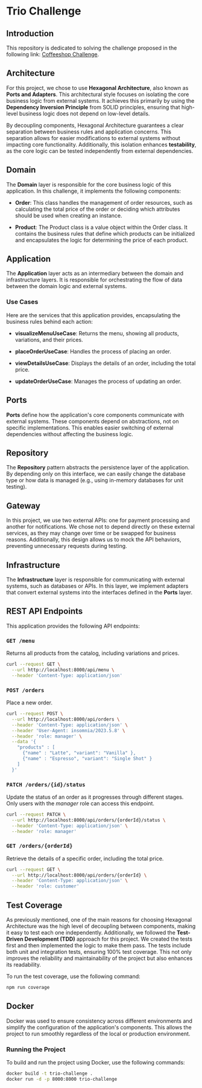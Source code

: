 # Trio Challenge

## Introduction

This repository is dedicated to solving the challenge proposed in the following link: [Coffeeshop Challenge](https://github.com/GuiPimenta-Dev/coffeeshop-challenge/blob/master/challenge.md).

## Architecture

For this project, we chose to use **Hexagonal Architecture**, also known as **Ports and Adapters**. This architectural style focuses on isolating the core business logic from external systems. It achieves this primarily by using the **Dependency Inversion Principle** from SOLID principles, ensuring that high-level business logic does not depend on low-level details.

By decoupling components, Hexagonal Architecture guarantees a clear separation between business rules and application concerns. This separation allows for easier modifications to external systems without impacting core functionality. Additionally, this isolation enhances **testability**, as the core logic can be tested independently from external dependencies.

## Domain

The **Domain** layer is responsible for the core business logic of this application. In this challenge, it implements the following components:

- **Order**: This class handles the management of order resources, such as calculating the total price of the order or deciding which attributes should be used when creating an instance.
  
- **Product**: The Product class is a value object within the Order class. It contains the business rules that define which products can be initialized and encapsulates the logic for determining the price of each product.

## Application

The **Application** layer acts as an intermediary between the domain and infrastructure layers. It is responsible for orchestrating the flow of data between the domain logic and external systems.

### Use Cases

Here are the services that this application provides, encapsulating the business rules behind each action:

- **visualizeMenuUseCase**: Returns the menu, showing all products, variations, and their prices.
  
- **placeOrderUseCase**: Handles the process of placing an order.
  
- **viewDetailsUseCase**: Displays the details of an order, including the total price.
  
- **updateOrderUseCase**: Manages the process of updating an order.

## Ports

**Ports** define how the application's core components communicate with external systems. These components depend on abstractions, not on specific implementations. This enables easier switching of external dependencies without affecting the business logic.

## Repository

The **Repository** pattern abstracts the persistence layer of the application. By depending only on this interface, we can easily change the database type or how data is managed (e.g., using in-memory databases for unit testing).

## Gateway

In this project, we use two external APIs: one for payment processing and another for notifications. We chose not to depend directly on these external services, as they may change over time or be swapped for business reasons. Additionally, this design allows us to mock the API behaviors, preventing unnecessary requests during testing.

## Infrastructure

The **Infrastructure** layer is responsible for communicating with external systems, such as databases or APIs. In this layer, we implement adapters that convert external systems into the interfaces defined in the **Ports** layer.

## REST API Endpoints

This application provides the following API endpoints:


### `GET /menu`
Returns all products from the catalog, including variations and prices.

```bash
curl --request GET \
  --url http://localhost:8000/api/menu \
  --header 'Content-Type: application/json'
```

### `POST /orders`
Place a new order.

```bash
curl --request POST \
  --url http://localhost:8000/api/orders \
  --header 'Content-Type: application/json' \
  --header 'User-Agent: insomnia/2023.5.8' \
  --header 'role: manager' \
  --data '{
    "products" : [
      {"name" : "Latte", "variant": "Vanilla" },
      {"name" : "Espresso", "variant": "Single Shot" }
    ]
  }'
```

### `PATCH /orders/{id}/status`
Update the status of an order as it progresses through different stages. Only users with the *manager* role can access this endpoint.

```bash
curl --request PATCH \
  --url http://localhost:8000/api/orders/{orderId}/status \
  --header 'Content-Type: application/json' \
  --header 'role: manager'
```

### `GET /orders/{orderId}`
Retrieve the details of a specific order, including the total price.

```bash
curl --request GET \
  --url http://localhost:8000/api/orders/{orderId} \
  --header 'Content-Type: application/json' \
  --header 'role: customer'
```

## Test Coverage

As previously mentioned, one of the main reasons for choosing Hexagonal Architecture was the high level of decoupling between components, making it easy to test each one independently. Additionally, we followed the **Test-Driven Development (TDD)** approach for this project. We created the tests first and then implemented the logic to make them pass. The tests include both unit and integration tests, ensuring 100% test coverage. This not only improves the reliability and maintainability of the project but also enhances its readability.

To run the test coverage, use the following command:

```bash
npm run coverage
```

## Docker

Docker was used to ensure consistency across different environments and simplify the configuration of the application's components. This allows the project to run smoothly regardless of the local or production environment.

### Running the Project

To build and run the project using Docker, use the following commands:

```bash
docker build -t trio-challenge .
docker run -d -p 8000:8000 trio-challenge
```
